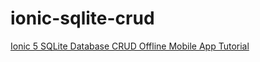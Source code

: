 # ionic-sqlite-crud

[Ionic 5 SQLite Database CRUD Offline Mobile App Tutorial](https://www.remotestack.io/ionic-sqlite-database-crud-offline-mobile-app-tutorial/)